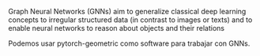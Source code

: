 Graph Neural Networks (GNNs) aim to generalize classical deep learning concepts to irregular structured data (in contrast to images or texts) and to enable neural networks to reason about objects and their relations

Podemos usar pytorch-geometric como software para trabajar con GNNs.
